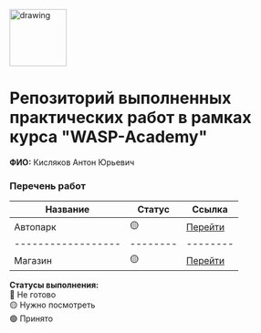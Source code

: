 <a href="https://wasp-academy.com"><img src="https://wasp-academy.com/Resources/wasp-logo.png" alt="drawing" width="100"/></a>

# Репозиторий выполненных практических работ в рамках курса "WASP-Academy"
**ФИО:** Кисляков Антон Юрьевич
 
### Перечень работ

Название          | Статус | Ссылка
------------------|--------|--------
Автопарк          | 🟡    | <a href="https://github.com/ahhko/wasp_dz/tree/main/%D0%90%D0%B2%D1%82%D0%BE%D0%BF%D0%B0%D1%80%D0%BA">Перейти</a>
------------------|--------|--------
Магазин           | 🟡    | <a href="https://github.com/ahhko/wasp_dz/tree/main/%D0%9C%D0%B0%D0%B3%D0%B0%D0%B7%D0%B8%D0%BD">Перейти</a>


**Статусы выполнения:** <br>
🔴 Не готово <br>
🟡 Нужно посмотреть <br>
🟢 Принято <br>
